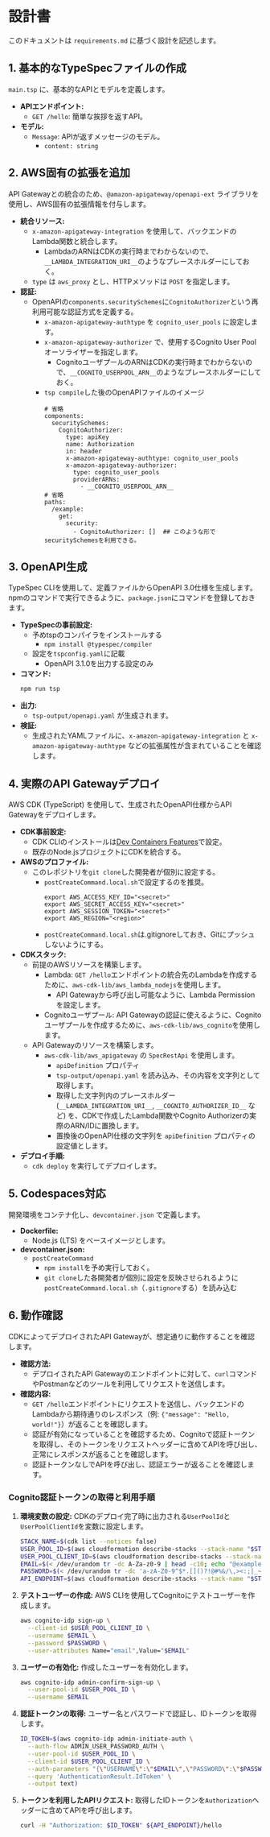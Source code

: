 # 設計書

このドキュメントは `requirements.md` に基づく設計を記述します。

## 1. 基本的なTypeSpecファイルの作成

`main.tsp` に、基本的なAPIとモデルを定義します。

- **APIエンドポイント:**
  - `GET /hello`: 簡単な挨拶を返すAPI。
- **モデル:**
  - `Message`: APIが返すメッセージのモデル。
    - `content: string`

## 2. AWS固有の拡張を追加

API Gatewayとの統合のため、`@amazon-apigateway/openapi-ext` ライブラリを使用し、AWS固有の拡張情報を付与します。

- **統合リソース:**
  - `x-amazon-apigateway-integration` を使用して、バックエンドのLambda関数と統合します。
    - LambdaのARNはCDKの実行時までわからないので、`__LAMBDA_INTEGRATION_URI__`のようなプレースホルダーにしておく。
  - `type` は `aws_proxy` とし、HTTPメソッドは `POST` を指定します。
- **認証:**
  - OpenAPIの`components.securitySchemes`に`CognitoAuthorizer`という再利用可能な認証方式を定義する。
    - `x-amazon-apigateway-authtype` を `cognito_user_pools` に設定します。
    - `x-amazon-apigateway-authorizer` で、使用するCognito User Poolオーソライザーを指定します。
      - CognitoユーザプールのARNはCDKの実行時までわからないので、`__COGNITO_USERPOOL_ARN__`のようなプレースホルダーにしておく。
    - `tsp compile`した後のOpenAPIファイルのイメージ
      ```yaml: openapi.yamlの一部
      # 省略
      components:
        securitySchemes:
          CognitoAuthorizer:
            type: apiKey
            name: Authorization
            in: header
            x-amazon-apigateway-authtype: cognito_user_pools
            x-amazon-apigateway-authorizer:
              type: cognito_user_pools
              providerARNs:
                - __COGNITO_USERPOOL_ARN__
      # 省略
      paths:
        /example:
          get:
            security:
              - CognitoAuthorizer: []  ## このような形でsecuritySchemesを利用できる。
      ```

## 3. OpenAPI生成

TypeSpec CLIを使用して、定義ファイルからOpenAPI 3.0仕様を生成します。
npmのコマンドで実行できるように、`package.json`にコマンドを登録しておきます。

- **TypeSpecの事前設定:**
  - 予めtspのコンパイラをインストールする
    - `npm install @typespec/compiler`
  - 設定を`tspconfig.yaml`に記載
    - OpenAPI 3.1.0を出力する設定のみ
- **コマンド:**
  ```bash
  npm run tsp
  ```
- **出力:**
  - `tsp-output/openapi.yaml` が生成されます。
- **検証:**
  - 生成されたYAMLファイルに、`x-amazon-apigateway-integration` と `x-amazon-apigateway-authtype` などの拡張属性が含まれていることを確認します。

## 4. 実際のAPI Gatewayデプロイ

AWS CDK (TypeScript) を使用して、生成されたOpenAPI仕様からAPI Gatewayをデプロイします。

- **CDK事前設定:**
  - CDK CLIのインストールは[Dev Containers Features](./.devcontainer/devcontainer.json)で設定。
  - 既存のNode.jsプロジェクトにCDKを統合する。
- **AWSのプロファイル:**
  - このレポジトリを`git clone`した開発者が個別に設定する。
    - `postCreateCommand.local.sh`で設定するのを推奨。
      ```
      export AWS_ACCESS_KEY_ID="<secret>"
      export AWS_SECRET_ACCESS_KEY="<secret>"
      export AWS_SESSION_TOKEN="<secret>"
      export AWS_REGION="<region>"
      ```
    - `postCreateCommand.local.sh`は.gitignoreしておき、Gitにプッシュしないようにする。
- **CDKスタック:**
  - 前提のAWSリソースを構築します。
    - Lambda: `GET /hello`エンドポイントの統合先のLambdaを作成するために、`aws-cdk-lib/aws_lambda_nodejs`を使用します。
      - API Gatewayから呼び出し可能なように、Lambda Permissionを設定します。
    - Cognitoユーザプール: API Gatewayの認証に使えるように、Cognitoユーザプールを作成するために、`aws-cdk-lib/aws_cognito`を使用します。
  - API Gatewayのリソースを構築します。
    - `aws-cdk-lib/aws_apigateway` の `SpecRestApi` を使用します。
      - `apiDefinition` プロパティ
      - `tsp-output/openapi.yaml` を読み込み、その内容を文字列として取得します。
      - 取得した文字列内のプレースホルダー (`__LAMBDA_INTEGRATION_URI__`, `__COGNITO_AUTHORIZER_ID__` など) を、CDKで作成したLambda関数やCognito Authorizerの実際のARN/IDに置換します。
      - 置換後のOpenAPI仕様の文字列を `apiDefinition` プロパティの設定値とします。
- **デプロイ手順:**
  - `cdk deploy` を実行してデプロイします。

## 5. Codespaces対応

開発環境をコンテナ化し、`devcontainer.json` で定義します。

- **Dockerfile:**
  - Node.js (LTS) をベースイメージとします。
- **devcontainer.json:**
  - `postCreateCommand`
    - `npm install`を予め実行しておく。
    - `git clone`した各開発者が個別に設定を反映させられるように`postCreateCommand.local.sh`（`.gitignore`する）を読み込む

## 6. 動作確認

CDKによってデプロイされたAPI Gatewayが、想定通りに動作することを確認します。

- **確認方法:**
  - デプロイされたAPI Gatewayのエンドポイントに対して、`curl`コマンドやPostmanなどのツールを利用してリクエストを送信します。
- **確認内容:**
  - `GET /hello`エンドポイントにリクエストを送信し、バックエンドのLambdaから期待通りのレスポンス（例: `{"message": "Hello, world!"}`）が返ることを確認します。
  - 認証が有効になっていることを確認するため、Cognitoで認証トークンを取得し、そのトークンをリクエストヘッダーに含めてAPIを呼び出し、正常にレスポンスが返ることを確認します。
  - 認証トークンなしでAPIを呼び出し、認証エラーが返ることを確認します。

### Cognito認証トークンの取得と利用手順

1.  **環境変数の設定:**
    CDKのデプロイ完了時に出力される`UserPoolId`と`UserPoolClientId`を変数に設定します。

    ```bash
    STACK_NAME=$(cdk list --notices false)
    USER_POOL_ID=$(aws cloudformation describe-stacks --stack-name "$STACK_NAME" --query "Stacks[0].Outputs[?OutputKey=='UserPoolId'].OutputValue" --output text)
    USER_POOL_CLIENT_ID=$(aws cloudformation describe-stacks --stack-name "$STACK_NAME" --query "Stacks[0].Outputs[?OutputKey=='UserPoolClientId'].OutputValue" --output text)
    EMAIL=$(< /dev/urandom tr -dc A-Za-z0-9 | head -c10; echo "@example.com")
    PASSWORD=$(< /dev/urandom tr -dc 'a-zA-Z0-9^$*.[]()?!@#%&/\,><:;|_~`+=-' | head -c128)
    API_ENDPOINT=$(aws cloudformation describe-stacks --stack-name "$STACK_NAME" --query "Stacks[0].Outputs[?OutputKey=='ApiEndpoint'].OutputValue" --output text)
    ```

2.  **テストユーザーの作成:**
    AWS CLIを使用してCognitoにテストユーザーを作成します。

    ```bash
    aws cognito-idp sign-up \
      --client-id $USER_POOL_CLIENT_ID \
      --username $EMAIL \
      --password $PASSWORD \
      --user-attributes Name="email",Value="$EMAIL"
    ```

3.  **ユーザーの有効化:**
    作成したユーザーを有効化します。

    ```bash
    aws cognito-idp admin-confirm-sign-up \
      --user-pool-id $USER_POOL_ID \
      --username $EMAIL
    ```

4.  **認証トークンの取得:**
    ユーザー名とパスワードで認証し、IDトークンを取得します。

    ```bash
    ID_TOKEN=$(aws cognito-idp admin-initiate-auth \
      --auth-flow ADMIN_USER_PASSWORD_AUTH \
      --user-pool-id $USER_POOL_ID \
      --client-id $USER_POOL_CLIENT_ID \
      --auth-parameters "{\"USERNAME\":\"$EMAIL\",\"PASSWORD\":\"$PASSWORD\"}" \
      --query 'AuthenticationResult.IdToken' \
      --output text)
    ```

5.  **トークンを利用したAPIリクエスト:**
    取得したIDトークンを`Authorization`ヘッダーに含めてAPIを呼び出します。

    ```bash
    curl -H "Authorization: $ID_TOKEN" ${API_ENDPOINT}/hello
    ```

